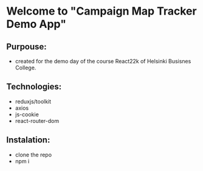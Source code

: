 # Welcome to "Campaign Map Tracker Demo App"

## Purpouse:

- created for the demo day of the course React22k of Helsinki Busisnes College.

## Technologies:

- reduxjs/toolkit
- axios
- js-cookie
- react-router-dom

## Instalation:

- clone the repo
- npm i
